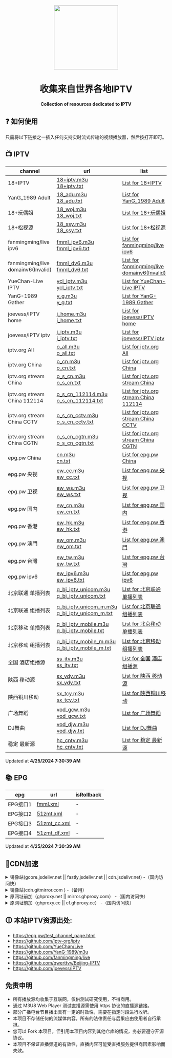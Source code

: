 <div align="center">
<img src="https://img.viptv.work/iptv/about-IPTV.jpg" height="200" />
<h1 > 收集来自世界各地IPTV </h1> 
<h4>Collection of resources dedicated to IPTV</h4>  
</div>

## ❓ 如何使用

只需将以下链接之一插入任何支持实时流式传输的视频播放器，然后按打开即可。

## 📺 IPTV

| channel | url | list | count | isRollback |
| ------- | --- | ---- | ----- | ---------- |
| 18+IPTV | [18+iptv.m3u](./18+iptv.m3u) <br> [18+iptv.txt](./txt/18+iptv.txt) | [List for 18+IPTV](./list/18+iptv.list) | 9650 | - |
| YanG_1989 Adult | [18_adu.m3u](./18_adu.m3u) <br> [18_adu.txt](./txt/18_adu.txt) | [List for YanG_1989 Adult](./list/18_adu.list) | update failed | - |
| 18+玩偶姐 | [18_woj.m3u](./18_woj.m3u) <br> [18_woj.txt](./txt/18_woj.txt) | [List for 18+玩偶姐](./list/18_woj.list) | 335 | - |
| 18+松视源 | [18_ssy.m3u](./18_ssy.m3u) <br> [18_ssy.txt](./txt/18_ssy.txt) | [List for 18+松视源](./list/18_ssy.list) | 5 | - |
| fanmingming/live ipv6 | [fmml_ipv6.m3u](./fmml_ipv6.m3u) <br> [fmml_ipv6.txt](./txt/fmml_ipv6.txt) | [List for fanmingming/live ipv6](./list/fmml_ipv6.list) | 98 | - |
| fanmingming/live domainv6(Invalid) | [fmml_dv6.m3u](./fmml_dv6.m3u) <br> [fmml_dv6.txt](./txt/fmml_dv6.txt) | [List for fanmingming/live domainv6(Invalid)](./list/fmml_dv6.list) | 100 | - |
| YueChan-Live IPTV | [ycl_iptv.m3u](./ycl_iptv.m3u) <br> [ycl_iptv.txt](./txt/ycl_iptv.txt) | [List for YueChan-Live IPTV](./list/ycl_iptv.list) | 190 | - |
| YanG-1989 Gather | [y_g.m3u](./y_g.m3u) <br> [y_g.txt](./txt/y_g.txt) | [List for YanG-1989 Gather](./list/y_g.list) | 276 | - |
| joevess/IPTV home | [j_home.m3u](./j_home.m3u) <br> [j_home.txt](./txt/j_home.txt) | [List for joevess/IPTV home](./list/j_home.list) | 51 | - |
| joevess/IPTV iptv | [j_iptv.m3u](./j_iptv.m3u) <br> [j_iptv.txt](./txt/j_iptv.txt) | [List for joevess/IPTV iptv](./list/j_iptv.list) | 503 | - |
| iptv.org All | [o_all.m3u](./o_all.m3u) <br> [o_all.txt](./txt/o_all.txt) | [List for iptv.org All](./list/o_all.list) | 10009 | - |
| iptv.org China | [o_cn.m3u](./o_cn.m3u) <br> [o_cn.txt](./txt/o_cn.txt) | [List for iptv.org China](./list/o_cn.list) | 541 | - |
| iptv.org stream China | [o_s_cn.m3u](./o_s_cn.m3u) <br> [o_s_cn.txt](./txt/o_s_cn.txt) | [List for iptv.org stream China](./list/o_s_cn.list) | 507 | - |
| iptv.org stream China 112114 | [o_s_cn_112114.m3u](./o_s_cn_112114.m3u) <br> [o_s_cn_112114.txt](./txt/o_s_cn_112114.txt) | [List for iptv.org stream China 112114](./list/o_s_cn_112114.list) | 18 | - |
| iptv.org stream China CCTV | [o_s_cn_cctv.m3u](./o_s_cn_cctv.m3u) <br> [o_s_cn_cctv.txt](./txt/o_s_cn_cctv.txt) | [List for iptv.org stream China CCTV](./list/o_s_cn_cctv.list) | 14 | - |
| iptv.org stream China CGTN | [o_s_cn_cgtn.m3u](./o_s_cn_cgtn.m3u) <br> [o_s_cn_cgtn.txt](./txt/o_s_cn_cgtn.txt) | [List for iptv.org stream China CGTN](./list/o_s_cn_cgtn.list) | 6 | - |
| epg.pw China | [cn.m3u](./cn.m3u) <br> [cn.txt](./txt/cn.txt) | [List for epg.pw China](./list/cn.list) | 373 | - |
| epg.pw 央视 | [ew_cc.m3u](./ew_cc.m3u) <br> [ew_cc.txt](./txt/ew_cc.txt) | [List for epg.pw 央视](./list/ew_cc.list) | 8 | - |
| epg.pw 卫视 | [ew_ws.m3u](./ew_ws.m3u) <br> [ew_ws.txt](./txt/ew_ws.txt) | [List for epg.pw 卫视](./list/ew_ws.list) | 34 | - |
| epg.pw 国内 | [ew_cn.m3u](./ew_cn.m3u) <br> [ew_cn.txt](./txt/ew_cn.txt) | [List for epg.pw 国内](./list/ew_cn.list) | 373 | - |
| epg.pw 香港 | [ew_hk.m3u](./ew_hk.m3u) <br> [ew_hk.txt](./txt/ew_hk.txt) | [List for epg.pw 香港](./list/ew_hk.list) | 44 | - |
| epg.pw 澳門 | [ew_om.m3u](./ew_om.m3u) <br> [ew_om.txt](./txt/ew_om.txt) | [List for epg.pw 澳門](./list/ew_om.list) | 2 | - |
| epg.pw 台灣 | [ew_tw.m3u](./ew_tw.m3u) <br> [ew_tw.txt](./txt/ew_tw.txt) | [List for epg.pw 台灣](./list/ew_tw.list) | 97 | - |
| epg.pw ipv6 | [ew_ipv6.m3u](./ew_ipv6.m3u) <br> [ew_ipv6.txt](./txt/ew_ipv6.txt) | [List for epg.pw ipv6](./list/ew_ipv6.list) | 2237 | - |
| 北京联通 单播列表 | [q_bj_iptv_unicom.m3u](./q_bj_iptv_unicom.m3u) <br> [q_bj_iptv_unicom.txt](./txt/q_bj_iptv_unicom.txt) | [List for 北京联通 单播列表](./list/q_bj_iptv_unicom.list) | 131 | - |
| 北京联通 组播列表 | [q_bj_iptv_unicom_m.m3u](./q_bj_iptv_unicom_m.m3u) <br> [q_bj_iptv_unicom_m.txt](./txt/q_bj_iptv_unicom_m.txt) | [List for 北京联通 组播列表](./list/q_bj_iptv_unicom_m.list) | 131 | - |
| 北京移动 单播列表 | [q_bj_iptv_mobile.m3u](./q_bj_iptv_mobile.m3u) <br> [q_bj_iptv_mobile.txt](./txt/q_bj_iptv_mobile.txt) | [List for 北京移动 单播列表](./list/q_bj_iptv_mobile.list) | 146 | - |
| 北京移动 组播列表 | [q_bj_iptv_mobile_m.m3u](./q_bj_iptv_mobile_m.m3u) <br> [q_bj_iptv_mobile_m.txt](./txt/q_bj_iptv_mobile_m.txt) | [List for 北京移动 组播列表](./list/q_bj_iptv_mobile_m.list) | 129 | - |
| 全国 酒店组播源 | [ss_itv.m3u](./ss_itv.m3u) <br> [ss_itv.txt](./txt/ss_itv.txt) | [List for 全国 酒店组播源](./list/ss_itv.list) | 311 | - |
| 陕西 移动源 | [sx_ydy.m3u](./sx_ydy.m3u) <br> [sx_ydy.txt](./txt/sx_ydy.txt) | [List for 陕西 移动源](./list/sx_ydy.list) | 64 | - |
| 陕西铜川移动 | [sx_tcy.m3u](./sx_tcy.m3u) <br> [sx_tcy.txt](./txt/sx_tcy.txt) | [List for 陕西铜川移动](./list/sx_tcy.list) | 43 | - |
| 广场舞蹈 | [vod_gcw.m3u](./vod_gcw.m3u) <br> [vod_gcw.txt](./txt/vod_gcw.txt) | [List for 广场舞蹈](./list/vod_gcw.list) | 126 | - |
| DJ舞曲 | [vod_djw.m3u](./vod_djw.m3u) <br> [vod_djw.txt](./txt/vod_djw.txt) | [List for DJ舞曲](./list/vod_djw.list) | 176 | - |
| 稳定 最新源 | [hc_cntv.m3u](./hc_cntv.m3u) <br> [hc_cntv.txt](./txt/hc_cntv.txt) | [List for 稳定 最新源](./list/hc_cntv.list) | 88 | - |

Updated at **4/25/2024 7:30:39 AM**

## 📚 EPG

| epg | url | isRollback |
| --- | --- | ---------- |
| EPG接口1 | [fmml.xml](./epg/fmml.xml) | - |
| EPG接口2 | [51zmt.xml](./epg/51zmt.xml) | - |
| EPG接口3 | [51zmt_cc.xml](./epg/51zmt_cc.xml) | - |
| EPG接口4 | [51zmt_df.xml](./epg/51zmt_df.xml) | - |

Updated at **4/25/2024 7:30:39 AM**

## 🚀CDN加速

<details>
  <summary>镜像站(gcore.jsdelivr.net || fastly.jsdelivr.net || cdn.jsdelivr.net) -（国内访问快）</summary>
<p>
<table>
  <thead>
    <tr>
      <th>格式</th>
      <th>示例 </th>
    </tr>
  </thead>
  <tbody>
    <tr>
      <td>M3U</td>
      <td>https://fastly.jsdelivr.net/gh/vodtv/iptv-sources@gh-pages/cn.m3u</td>
    </tr>
     <tr>
      <td>TXT</td>
      <td>https://fastly.jsdelivr.net/gh/vodtv/iptv-sources@gh-pages/txt/cn.txt</td>
    </tr>
    <tr>
      <td>XML</td>
      <td>https://fastly.jsdelivr.net/gh/vodtv/iptv-sources@gh-pages/epg/51zmt.xml</td>
    </tr>
    <tr>
      <td>JSON</td>
      <td>https://fastly.jsdelivr.net/gh/vodtv/iptv-sources@gh-pages/sources/cn.json</td>
    </tr>
  </tbody>
</table>
</p>
</details>

<details>
<summary>镜像站(cdn.gitmirror.com ) -（备用）</summary>
<p>
<table>
  <thead>
    <tr>
      <th>格式</th>
      <th>示例 </th>
    </tr>
  </thead>
  <tbody>
    <tr>
      <td>M3U</td>
      <td>https://cdn.gitmirror.com/gh/vodtv/iptv-sources@gh-pages/cn.m3u</td>
    </tr>
     <tr>
      <td>TXT</td>
      <td>https://cdn.gitmirror.com/gh/vodtv/iptv-sources@gh-pages/txt/cn.txt</td>
    </tr>
    <tr>
      <td>XML</td>
      <td>https://cdn.gitmirror.com/gh/vodtv/iptv-sources@gh-pages/epg/51zmt.xml</td>
    </tr>
    <tr>
      <td>JSON</td>
      <td>https://cdn.gitmirror.com/gh/vodtv/iptv-sources@gh-pages/sources/cn.json</td>
    </tr>
  </tbody>
</table>
</p>
</details>

<details>
<summary>原网址前加（ghproxy.net || mirror.ghproxy.com） -（国内访问快）</summary>
<p>
<table>
  <thead>
    <tr>
      <th>格式</th>
      <th>示例 </th>
    </tr>
  </thead>
   <tbody>
    <tr>
      <td>M3U</td>
      <td>https://ghproxy.net/https://rawgithubusercontent.com/vodtv/iptv-sources/gh-pages/cn.m3u</td>
    </tr>
     <tr>
      <td>TXT</td>
      <td>https://ghproxy.net/https://raw.githubusercontent.com/vodtv/iptv-sources/gh-pages/txt/cn.txt</td>
    </tr>
    <tr>
      <td>XML</td>
      <td>https://ghproxy.net/https://raw.githubusercontent.com/vodtv/iptv-sources/gh-pages/epg/51zmt.xml</td>
    </tr>
    <tr>
      <td>JSON</td>
      <td>https://ghproxy.net/https://raw.githubusercontent.com/vodtv/iptv-sources/gh-pages/sources/cn.json</td>
    </tr>
  </tbody>
</table>
</p>
</details>

<details>
<summary>原网址前加（ghproxy.cc || cf.ghproxy.cc） -（国内访问快）</summary>
<p>
<table>
  <thead>
    <tr>
      <th>格式</th>
      <th>示例 </th>
    </tr>
  </thead>
   <tbody>
    <tr>
      <td>M3U</td>
      <td>https://ghproxy.cc/https://iptv-sources.githubusercontent.com/vodtv/iptv-sources/gh-pages/cn.m3u</td>
    </tr>
     <tr>
      <td>TXT</td>
      <td>https://ghproxy.cc/https://iptv-sources.githubusercontent.com/vodtv/iptv-sources/gh-pages/txt/cn.txt</td>
    </tr>
    <tr>
      <td>XML</td>
      <td>https://ghproxy.cc/https://iptv-sources.githubusercontent.com/vodtv/iptv-sources/gh-pages/epg/51zmt.xml</td>
    </tr>
    <tr>
      <td>JSON</td>
      <td>https://ghproxy.cc/https://iptv-sources.githubusercontent.com/vodtv/iptv-sources/gh-pages/sources/cn.json</td>
    </tr>
  </tbody>
</table>
</p>
</details>

## 🛈 本站IPTV资源出处:

- <https://epg.pw/test_channel_page.html>
- <https://github.com/iptv-org/iptv>
- <https://github.com/YueChan/Live>
- <https://github.com/YanG-1989/m3u>
- <https://github.com/fanmingming/live>
- <https://github.com/qwerttvv/Beijing-IPTV>
- <https://github.com/joevess/IPTV>

## 免责申明

- 所有播放源均收集于互联网，仅供测试研究使用，不得商用。
- 通过 M3U8 Web Player 测试直播源需使用 https 协议的直播源链接。
- 部分广播电台节目播出具有一定的时效性，需要在指定时段进行收听。
- 本项目不存储任何的流媒体内容，所有的法律责任与后果应由使用者自行承担。
- 您可以 Fork 本项目，但引用本项目内容到其他仓库的情况，务必要遵守开源协议。
- 本项目不保证直播频道的有效性，直播内容可能受直播服务提供商因素影响而失效。
